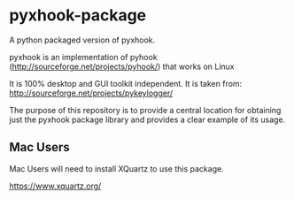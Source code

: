 # pyxhook-package

A python packaged version of pyxhook.

pyxhook is an implementation of pyhook (http://sourceforge.net/projects/pyhook/) that works on Linux

It is 100% desktop and GUI toolkit independent. It is taken from: http://sourceforge.net/projects/pykeylogger/

The purpose of this repository is to provide a central location for obtaining just the pyxhook package library and provides a clear example of its usage.

## Mac Users

Mac Users will need to install XQuartz to use this package.

https://www.xquartz.org/
